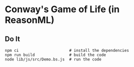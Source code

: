 # Conway's Game of Life (in ReasonML)

## Do It
```
npm ci                      # install the dependencies
npm run build               # build the code
node lib/js/src/Demo.bs.js  # run the code
```
